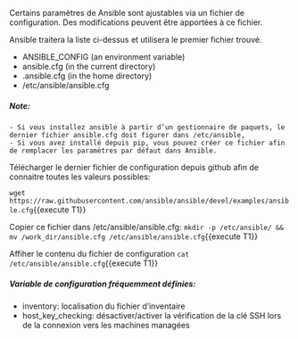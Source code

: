 
Certains paramètres de Ansible sont ajustables via un fichier de configuration.
Des modifications peuvent être apportées à ce fichier.

Ansible traitera la liste ci-dessus et utilisera le premier fichier trouvé.

* ANSIBLE_CONFIG (an environment variable)
* ansible.cfg (in the current directory)
* .ansible.cfg (in the home directory)
* /etc/ansible/ansible.cfg

##### _Note_:
    - Si vous installez ansible à partir d’un gestionnaire de paquets, le dernier fichier ansible.cfg doit figurer dans /etc/ansible,
    - Si vous avez installé depuis pip, vous pouvez créer ce fichier afin de remplacer les paramètres par défaut dans Ansible.

Télécharger le dernier fichier de configuration depuis github afin de connaitre toutes les valeurs possibles:

`wget https://raw.githubusercontent.com/ansible/ansible/devel/examples/ansible.cfg`{{execute T1}}

Copier ce fichier dans /etc/ansible/ansible.cfg:
`mkdir -p /etc/ansible/ && mv /work_dir/ansible.cfg /etc/ansible/ansible.cfg`{{execute T1}}

Affiher le contenu du fichier de configuration
`cat /etc/ansible/ansible.cfg`{{execute T1}}


##### Variable de configuration fréquemment définies:
- inventory: localisation du fichier d’inventaire
- host_key_checking: désactiver/activer la vérification de la clé SSH lors de la connexion vers les machines managées 

